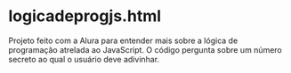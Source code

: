 # logicadeprogjs.html
Projeto feito com a Alura para entender mais sobre a lógica de programação atrelada ao JavaScript. O código pergunta sobre um número secreto ao qual o usuário deve adivinhar.
